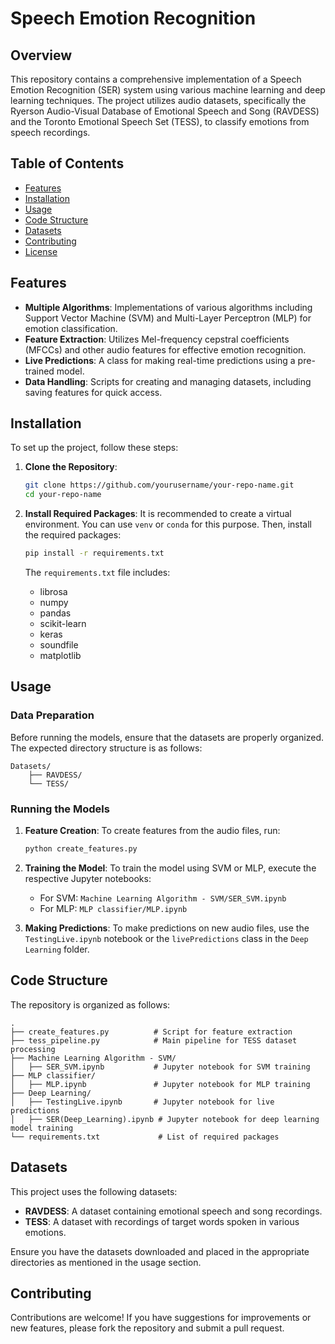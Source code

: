 # Speech Emotion Recognition

## Overview
This repository contains a comprehensive implementation of a Speech Emotion Recognition (SER) system using various machine learning and deep learning techniques. The project utilizes audio datasets, specifically the Ryerson Audio-Visual Database of Emotional Speech and Song (RAVDESS) and the Toronto Emotional Speech Set (TESS), to classify emotions from speech recordings.

## Table of Contents
- [Features](#features)
- [Installation](#installation)
- [Usage](#usage)
- [Code Structure](#code-structure)
- [Datasets](#datasets)
- [Contributing](#contributing)
- [License](#license)

## Features
- **Multiple Algorithms**: Implementations of various algorithms including Support Vector Machine (SVM) and Multi-Layer Perceptron (MLP) for emotion classification.
- **Feature Extraction**: Utilizes Mel-frequency cepstral coefficients (MFCCs) and other audio features for effective emotion recognition.
- **Live Predictions**: A class for making real-time predictions using a pre-trained model.
- **Data Handling**: Scripts for creating and managing datasets, including saving features for quick access.

## Installation
To set up the project, follow these steps:

1. **Clone the Repository**:
   ```bash
   git clone https://github.com/yourusername/your-repo-name.git
   cd your-repo-name
   ```

2. **Install Required Packages**:
   It is recommended to create a virtual environment. You can use `venv` or `conda` for this purpose. Then, install the required packages:
   ```bash
   pip install -r requirements.txt
   ```

   The `requirements.txt` file includes:
   - librosa
   - numpy
   - pandas
   - scikit-learn
   - keras
   - soundfile
   - matplotlib

## Usage
### Data Preparation
Before running the models, ensure that the datasets are properly organized. The expected directory structure is as follows:
```
Datasets/
    ├── RAVDESS/
    └── TESS/
```

### Running the Models
1. **Feature Creation**:
   To create features from the audio files, run:
   ```bash
   python create_features.py
   ```

2. **Training the Model**:
   To train the model using SVM or MLP, execute the respective Jupyter notebooks:
   - For SVM: `Machine Learning Algorithm - SVM/SER_SVM.ipynb`
   - For MLP: `MLP classifier/MLP.ipynb`

3. **Making Predictions**:
   To make predictions on new audio files, use the `TestingLive.ipynb` notebook or the `livePredictions` class in the `Deep Learning` folder.

## Code Structure
The repository is organized as follows:

```
.
├── create_features.py          # Script for feature extraction
├── tess_pipeline.py            # Main pipeline for TESS dataset processing
├── Machine Learning Algorithm - SVM/
│   ├── SER_SVM.ipynb           # Jupyter notebook for SVM training
├── MLP classifier/
│   ├── MLP.ipynb               # Jupyter notebook for MLP training
├── Deep Learning/
│   ├── TestingLive.ipynb       # Jupyter notebook for live predictions
│   ├── SER(Deep_Learning).ipynb # Jupyter notebook for deep learning model training
└── requirements.txt             # List of required packages
```

## Datasets
This project uses the following datasets:
- **RAVDESS**: A dataset containing emotional speech and song recordings.
- **TESS**: A dataset with recordings of target words spoken in various emotions.

Ensure you have the datasets downloaded and placed in the appropriate directories as mentioned in the usage section.

## Contributing
Contributions are welcome! If you have suggestions for improvements or new features, please fork the repository and submit a pull request.
